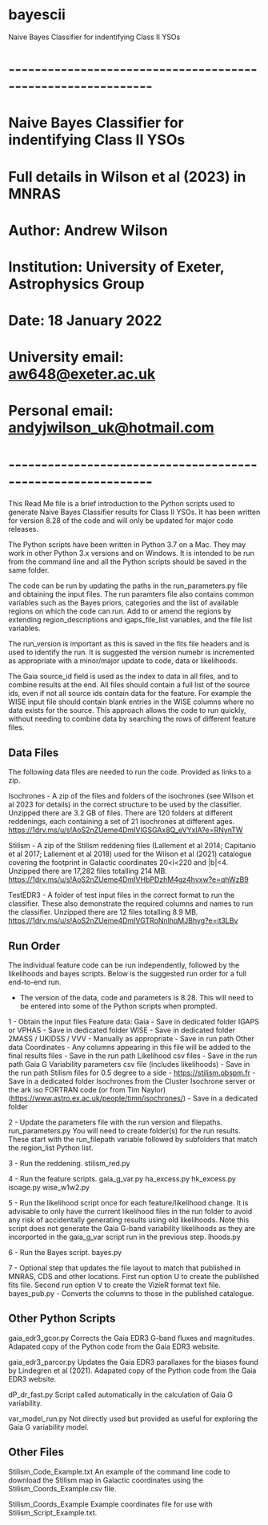 # bayescii
Naive Bayes Classifier for indentifying Class II YSOs

# ------------------------------------------------------------
# Naive Bayes Classifier for indentifying Class II YSOs
# Full details in Wilson et al (2023) in MNRAS
# Author: Andrew Wilson
# Institution: University of Exeter, Astrophysics Group
# Date: 18 January 2022
# University email: aw648@exeter.ac.uk
# Personal email: andyjwilson_uk@hotmail.com
# ------------------------------------------------------------

This Read Me file is a brief introduction to the Python scripts used to generate Naive Bayes Classifier results for Class II YSOs.
It has been written for version 8.28 of the code and will only be updated for major code releases.

The Python scripts have been written in Python 3.7 on a Mac. They may work in other Python 3.x versions and on Windows. It is intended to be run from the command line and all the Python scripts should be saved in the same folder.

The code can be run by updating the paths in the run_parameters.py file and obtaining the input files. The run paramters file also contains common variables such as the Bayes priors, categories and the list of available regions on which the code can run. Add to or amend the regions by extending region_descriptions and igaps_file_list variables, and the file list variables.

The run_version is important as this is saved in the fits file headers and is used to identify the run. It is suggested the version numebr is incremented as appropriate with a minor/major update to code, data or likelihoods.

The Gaia source_id field is used as the index to data in all files, and to combine results at the end. All files should contain a full list of the source ids, even if not all source ids contain data for the feature. For example the WISE input file should contain blank entries in the WISE columns where no data exists for the source. This approach allows the code to run quickly, without needing to combine data by searching the rows of different feature files.

Data Files
----------

The following data files are needed to run the code. Provided as links to a zip.

Isochrones - A zip of the files and folders of the isochrones (see Wilson et al 2023 for details) in the correct structure to be used by the classifier. Unzipped there are 3.2 GB of files. There are 120 folders at different reddenings, each containing a set of 21 isochrones at different ages.
https://1drv.ms/u/s!AoS2nZUeme4DmIVIGSGAx8Q_eVYxIA?e=RNynTW

Stilism - A zip of the Stilism reddening files (Lallement et al 2014; Capitanio et al 2017; Lallement et al 2018) used for the Wilson et al (2021) catalogue covering the footprint in Galactic coordinates 20<l<220 and |b|<4. Unzipped there are 17,282 files totalling 214 MB.
https://1drv.ms/u/s!AoS2nZUeme4DmIVHbPDzhM4gz4hvxw?e=qhWzB9

TestEDR3 - A folder of test input files in the correct format to run the classifier. These also demonstrate the required columns and names to run the classifier. Unzipped there are 12 files totalling 8.9 MB.
https://1drv.ms/u/s!AoS2nZUeme4DmIVGTRoNnlhqMJBhyg?e=it3LBv

Run Order
---------

The individual feature code can be run independently, followed by the likelihoods and bayes scripts. Below is the suggested run order for a full end-to-end run.

* The version of the data, code and parameters is 8.28. This will need to be entered into some of the Python scripts when prompted.

1 - Obtain the input files
	Feature data:
		Gaia - Save in dedicated folder
		IGAPS or VPHAS - Save in dedicated folder
		WISE - Save in dedicated folder
		2MASS / UKIDSS / VVV - Manually as appropriate - Save in run path
	Other data
		Coordinates - Any columns appearing in this file will be added to the final results files - Save in the run path
		Likelihood csv files - Save in the run path
		Gaia G Variability parameters csv file (includes likelihoods) - Save in the run path
		Stilism files for 0.5 degree to a side - https://stilism.obspm.fr - Save in a dedicated folder
		Isochrones from the Cluster Isochrone server or the ark iso FORTRAN code (or from Tim Naylor) (https://www.astro.ex.ac.uk/people/timn/isochrones/) - Save in a dedicated folder

2 - Update the parameters file with the run version and filepaths.
		run_parameters.py
		You will need to create folder(s) for the run results. These start with the run_filepath variable followed by subfolders that match the region_list Python list.

3 - Run the reddening.
		stilism_red.py

4 - Run the feature scripts.
		gaia_g_var.py
		ha_excess.py
		hk_excess.py
		isoage.py
		wise_w1w2.py

5 - Run the likelihood script once for each feature/likelihood change.
	It is advisable to only have the current likelihood files in the run folder to avoid any risk of accidentally generating results using old likelihoods.
	Note this script does not generate the Gaia G-band variability likelihoods as they are incorported in the gaia_g_var script run in the previous step.
		lhoods.py

6 - Run the Bayes script.
		bayes.py

7 - Optional step that updates the file layout to match that published in MNRAS, CDS and other locations.
	First run option U to create the publilshed fits file.
	Second run option V to create the VizieR format text file.
		bayes_pub.py - Converts the columns to those in the published catalogue.


Other Python Scripts
--------------------

gaia_edr3_gcor.py
Corrects the Gaia EDR3 G-band fluxes and magnitudes. Adapated copy of the Python code from the Gaia EDR3 website.

gaia_edr3_parcor.py
Updates the Gaia EDR3 parallaxes for the biases found by Lindegren et al (2021). Adapated copy of the Python code from the Gaia EDR3 website.

dP_dr_fast.py
Script called automatically in the calculation of Gaia G variability.

var_model_run.py
Not directly used but provided as useful for exploring the Gaia G variability model.

Other Files
-----------

Stilism_Code_Example.txt
An example of the command line code to download the Stilism map in Galactic coordinates using the Stilism_Coords_Example.csv file.

Stilism_Coords_Example
Example coordinates file for use with Stilism_Script_Example.txt.
